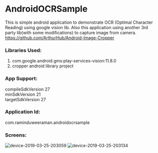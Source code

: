 # AndroidOCRSample
This is simple android application to demonstrate OCR (Optimal Character Reading) using google vision lib.
Also this application using another 3rd party lib(with some modifications) to capture image from camera.
https://github.com/ArthurHub/Android-Image-Cropper

### Libraries Used:<br/>
1) com.google.android.gms:play-services-vision:11.8.0<br/>
2) cropper android library project <br/>

### App Support:
 compileSdkVersion 27<br/>
 minSdkVersion 21<br/>
 targetSdkVersion 27<br/>
 
### Application Id:
com.raminduweeraman.androidocrsample

### Screens:
![device-2019-03-25-203059](https://user-images.githubusercontent.com/5441853/54920746-fb0cd680-4f3e-11e9-8de5-adb1e7384845.png)
![device-2019-03-25-203134](https://user-images.githubusercontent.com/5441853/54920750-fd6f3080-4f3e-11e9-8d02-2a7b0f5aae3b.png)

